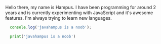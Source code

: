 Hello there, my name is Hampus. I have been programming for around 2 years and is currently experimenting with JavaScript and it's awesome features. I'm always trying to learn new languages.

```js
  console.log('javahampus is a noob');
```

```python
  print('javahampus is a noob')
```
